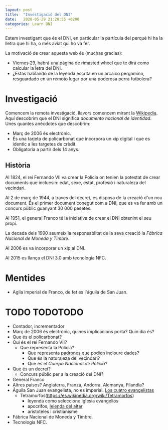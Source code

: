 ```yaml
---
layout: post
title:  "Investigació del DNI"
date:   2020-05-29 21:20:55 +0200
categories: Learn DNI
---
```

Estem investigant que és el DNI, en particular la partícula del perquè hi ha la lletra que hi ha, o més aviat qui ho va fer.

La motivació de crear aquesta web és (muchas gracias):
- Viernes 29, habrá una página de rimasted wheel que te dirá como calcular la letra del DNI.
- ¿Estás hablando de la leyenda escrita en un arcaico pergamino, resguardado en un remoto lugar por una poderosa perra futbolera?

# Investigació
Comencem la remota investigació, llavors comencem mirant la [Wikipedia][wiki_dni].
Aquí descobrim que el DNI significa _documento nacional de identidad_.
Unes quantes anècdotes que descobrim:
- Març de 2006 és electrònic.
- És una tarjeta de policarbonat que incorpora un xip digital i que es identic a les targetes de crèdit.
- Obligatoria a partir dels 14 anys.
## Història
Al 1824, el rei Fernando VII va crear la Policia on tenien la potestat de crear documents que incluesin: edat, sexe, estat, profesió i naturaleza del vecindari.

Al 2 de març de 1944, a traves del decret, es disposa de la creació d'un nou document. És el primer document conegut com a DNI, que es va fer amb un concurs públic guanyant 30 000 pesetes.

Al 1951, el general Franco té la iniciativa de crear el DNI obtenint el seu propi.

La decada dels 1990 asumeix la responsablitat de la seva creació la _Fábrica Nacional de Moneda y Timbre_.

Al 2006 es va incorporar un xip al DNI.

Al 2015 es llança el DNI 3.0 amb tecnologia NFC.

# Mentides
- Agila imperial de Franco, de fet es l'águila de San Juan.

# TODO TODOTODO
- Contador, incrementador
- Març de 2006 és electrònic, quines implicacions porta? Quin dia és?
- Que és el policarbonat?
- Qui és el rei Fernando VII?
  - Que representa la Policia?
    - Que representa [padrones](https://es.wikipedia.org/wiki/Padr%C3%B3n_municipal_de_habitantes) que podien incloure dades?
    - Que és la naturaleza del vecindari?
    - Que és el _Cuerpo Nacional de Policía_?
- Que és un decret?
  - Concurs públic per a la creació del DNI?
- General Franco
- Altres paisos? Anglaterra, Franza, Andorra, Alemanya, Filandia?
- Águila San Juan evangelista, no es imperial. [Los cuatro evangelistas](https://simbolosysignificados.blogspot.com/2018/06/los-simbolos-de-los-cuatro-evangelistas.html)
  - Tetramorfos(https://es.wikipedia.org/wiki/Tetramorfos)
    - leyenda como selecciono iglesia evangelios
    - apocrifos, [leienda del altar](https://www.lavanguardia.com/lacontra/20170401/421349683405/y-los-cuatro-evangelios-volaron-por-si-solos-hasta-el-altar.html)
    - aristoteles i cristianisme
- Fábrica Nacional de Moneda y Timbre.
- Tecnologia NFC.

[wiki_dni]: https://es.wikipedia.org/wiki/DNI_(Espa%C3%B1a)
[BOE_2005_12_05]: https://www.boe.es/buscar/act.php?id=BOE-A-2005-21163
[govierno_letra_dni]: http://www.interior.gob.es/web/servicios-al-ciudadano/dni/calculo-del-digito-de-control-del-nif-nie
[govierno_articulo_11]: http://www.interior.gob.es/web/servicios-al-ciudadano/normativa/reales-decretos/real-decreto-1553-2005-de-23-de-diciembre#art11
[gaussianos_dni]: https://www.gaussianos.com/calcular-la-letra-del-dni/
[dni_electronico]: https://www.dnielectronico.es/
[francisco_franco_bahamonde]: https://www.cope.es/actualidad/noticias/primer-dni-otros-detalles-curiosos-documento-nacional-identidad-20180302_173535
[diario_informacion]: https://www.diarioinformacion.com/sociedad/2018/08/24/significan-numeros-dni/2055769.html
[el_mundo]: https://www.elmundo.es/espana/2014/03/05/5307ae3c268e3e282a8b4585.html
[abc_espana]: https://www.abc.es/espana/20140918/abci-historia-primer-numero-curiosidades-201409171629.html?ref=https:%2F%2Fwww.google.com%2F
